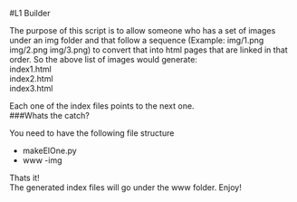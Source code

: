 #L1 Builder

The purpose of this script is to allow someone who has a set of images under an img folder and that follow a sequence (Example: img/1.png img/2.png img/3.png) to convert that into html pages that are linked in that order.
So the above list of images would generate:<br>
index1.html<br>
index2.html<br>
index3.html<br>

Each one of the index files points to the next one.<br>
###Whats the catch?

You need to have the following file structure<br>

- makeElOne.py
- www
	-img

Thats it!<br>
The generated index files will go under the www folder.
Enjoy!
